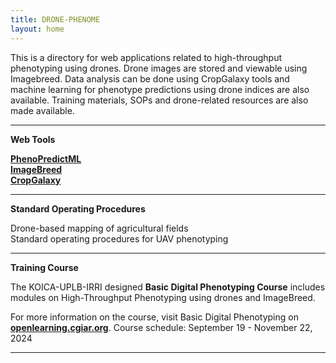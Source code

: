 ```yaml
---
title: DRONE-PHENOME
layout: home
---
```


This is a directory for web applications related to high-throughput phenotyping using drones. Drone images are stored and viewable using Imagebreed. Data analysis can be done using CropGalaxy tools and machine learning for phenotype predictions using drone indices are also available. Training materials, SOPs and drone-related resources are also made available.

---

**Web Tools**<br>

**[PhenoPredictML]**<br>
**[ImageBreed]**<br>
**[CropGalaxy]**<br>

---

**Standard Operating Procedures**<br>

Drone-based mapping of agricultural fields<br>
Standard operating procedures for UAV phenotyping<br>

---

**Training Course**<br>

The KOICA-UPLB-IRRI designed **Basic Digital Phenotyping Course** includes modules on High-Throughput Phenotyping using drones and ImageBreed. <br>

For more information on the course, visit Basic Digital Phenotyping on **[openlearning.cgiar.org]**. Course schedule: September 19 - November 22, 2024<br>

---

[PhenoPredictML]: https://high-throuhghput-phenotyping.streamlit.app/
[ImageBreed]: http://18.138.161.175:8080/
[CropGalaxy]: http://cropgalaxy.excellenceinbreeding.org/
[openlearning.cgiar.org]: https://openlearning.cgiar.org/
